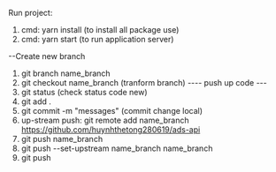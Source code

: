 Run project:
1. cmd: yarn install (to install all package use)
2. cmd: yarn start (to run application server)


--Create new branch
1. git branch name_branch
2. git checkout name_branch (tranform branch)
---- push up code ---
1. git status (check status code new)
2. git add .
3. git commit -m "messages" (commit change local)
4. up-stream push: git remote add name_branch https://github.com/huynhthetong280619/ads-api
5. git push name_branch
6. git push --set-upstream name_branch name_branch
7. git push